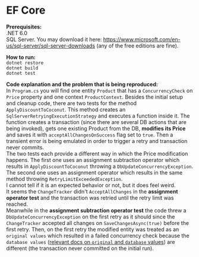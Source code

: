 # EF Core 

**Prerequisites:**  
.NET 6.0  
SQL Server. You may download it here: https://www.microsoft.com/en-us/sql-server/sql-server-downloads (any of the free editions are fine).

**How to run:**  
`dotnet restore`  
`dotnet build`  
`dotnet test`  

**Code explanation and the problem that is being reproduced:**   
In `Program.cs` you will find one entity `Product` that has a `ConcurrencyCheck` on `Price` property and one context `ProductContext`. Besides the initial setup and cleanup code, there are two tests for the method `ApplyDiscountToCoconut`. This method creates an `SqlServerRetryingExecutionStrategy` and executes a function inside it. The function creates a transaction (since there are several DB actions that are being invoked), gets one existing Product from the DB, **modifies its Price** and saves it with `acceptAllChangesOnSuccess` flag set to `true`. Then a transient error is being emulated in order to trigger a retry and transaction never commits.  
The two tests each provide a different way in which the Price modification happens. The first one uses an assignment subtraction operator which results in `ApplyDiscountToCoconut` throwing a `DbUpdateConcurrencyException`. The second one uses an assignment operator which results in the same method throwing `RetryLimitExceededException`.  
I cannot tell if it is an expected behavior or not, but it does feel weird.   
It seems the `ChangeTracker` didn't `AcceptAllChanges` in the **assignment operator test** and the transaction was retried until the retry limit was reached.   
Meanwhile in the **assignment subtraction operator test** the code threw a `DbUpdateConcurrencyException` on the first retry as it should since the `ChangeTracker` accepted all changes on `SaveChangesAsync(true)` before the first retry. Then, on the first retry the modified entity was treated as an `original values` which resulted in a failed concurrency check because the `database values` ([relevant docs on `original` and `database` values](https://learn.microsoft.com/en-us/ef/core/saving/concurrency?tabs=data-annotations#resolving-concurrency-conflicts)) are different (the transaction never committed on the initial run).  

